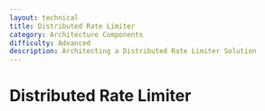 ```yaml
---
layout: technical
title: Distributed Rate Limiter
category: Architecture Components
difficulty: Advanced
description: Architecting a Distributed Rate Limiter Solution
---
```


# Distributed Rate Limiter